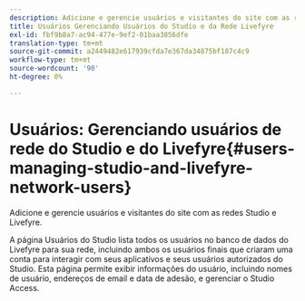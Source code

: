 ```yaml
---
description: Adicione e gerencie usuários e visitantes do site com as redes Studio e Livefyre.
title: Usuários Gerenciando Usuários do Studio e da Rede Livefyre
exl-id: fbf9b8a7-ac94-477e-9ef2-01baa3856dfe
translation-type: tm+mt
source-git-commit: a2449482e617939cfda7e367da34875bf187c4c9
workflow-type: tm+mt
source-wordcount: '90'
ht-degree: 0%

---
```


# Usuários: Gerenciando usuários de rede do Studio e do Livefyre{#users-managing-studio-and-livefyre-network-users}

Adicione e gerencie usuários e visitantes do site com as redes Studio e Livefyre.

A página Usuários do Studio lista todos os usuários no banco de dados do Livefyre para sua rede, incluindo ambos os usuários finais que criaram uma conta para interagir com seus aplicativos e seus usuários autorizados do Studio. Esta página permite exibir informações do usuário, incluindo nomes de usuário, endereços de email e data de adesão, e gerenciar o Studio Access.
